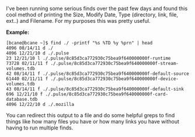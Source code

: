 
I've been running some serious finds over the past few days and found this cool method of printing the Size, Modify Date, Type (directory, link, file, ext..) and Filename. For my purposes this was pretty useful.

**Example:**

    [bcane@bcane ~]$ find ./ -printf "%s %TD %y %prn" | head  
    4096 08/14/11 d ./  
    4096 12/21/10 d ./.pulse  
    23 12/21/10 l ./.pulse/8c85d3ca772930c75bea9f640000000f-runtime  
    73728 02/11/11 f ./.pulse/8c85d3ca772930c75bea9f640000000f-stream-volumes.tdb  
    42 08/14/11 f ./.pulse/8c85d3ca772930c75bea9f640000000f-default-source  
    61440 02/11/11 f ./.pulse/8c85d3ca772930c75bea9f640000000f-device-volumes.tdb  
    43 08/14/11 f ./.pulse/8c85d3ca772930c75bea9f640000000f-default-sink  
    696 12/21/10 f ./.pulse/8c85d3ca772930c75bea9f640000000f-card-database.tdb  
    4096 12/22/10 d ./.mozilla

You can redirect this output to a file and do some helpful greps to find things like how many files you have or how many links you have without having to run multiple finds.
